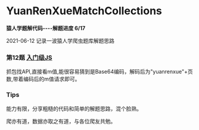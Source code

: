 # YuanRenXueMatchCollections

**猿人学题解代码----解题进度 6/17**
<p>2021-06-12 记录一波猿人学爬虫题库解题思路</p>

### 第12题 [入门级JS]("http://match.yuanrenxue.com/match/12" )
<p>抓包找API,直接看m值,能很容易猜到是Base64编码，解码后为"yuanrenxue"+页数,带着编码后的m值请求即可。</p>

### Tips
<div>
<p>
能力有限，分享粗糙的代码和简单的解题思路，混个脸熟。
</p>
<p>爬亦有道，数据亦取之有道，与各位爬友共勉。</p>
</div>